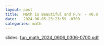 ```yaml
---
layout: post
title:  Math is Beautiful and Fun! - v0.0
date:   2024-06-05 23:23:59 -0700
categories: math
---
```


slides: [fun_math_2024_0606_0306-0700.pdf](/resource/slides/fun_math_2024_0606_0306-0700.pdf)

